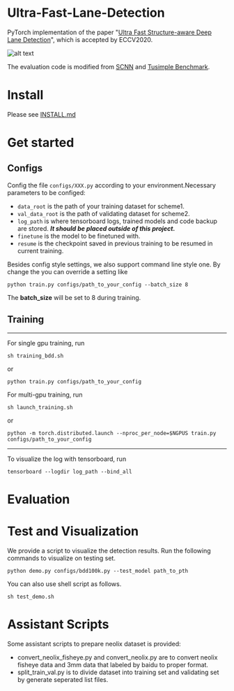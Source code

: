 # Ultra-Fast-Lane-Detection
PyTorch implementation of the paper "[Ultra Fast Structure-aware Deep Lane Detection](https://arxiv.org/abs/2004.11757)", which is accepted by ECCV2020.


![alt text](vis.jpg "vis")

The evaluation code is modified from [SCNN](https://github.com/XingangPan/SCNN) and [Tusimple Benchmark](https://github.com/TuSimple/tusimple-benchmark).


# Install
Please see [INSTALL.md](./INSTALL.md)

# Get started

## Configs
Config the file `configs/XXX.py` according to your environment.Necessary parameters to be configed:  
 - `data_root` is the path of your training dataset for scheme1.
 - `val_data_root` is the path of validating dataset for scheme2.
 - `log_path` is where tensorboard logs, trained models and code backup are stored. ***It should be placed outside of this project.***
 - `finetune` is the model to be finetuned with.
 - `resume` is the checkpoint saved in previous training to be resumed in current training.

 Besides config style settings, we also support command line style one. By change the you can override a setting like
```Shell
python train.py configs/path_to_your_config --batch_size 8
```
The **batch_size** will be set to 8 during training.

## Training
***
For single gpu training, run
```Shell
sh training_bdd.sh
```
or
```Shell
python train.py configs/path_to_your_config
```

For multi-gpu training, run
```Shell
sh launch_training.sh
```
or
```Shell
python -m torch.distributed.launch --nproc_per_node=$NGPUS train.py configs/path_to_your_config
```

***

To visualize the log with tensorboard, run

```Shell
tensorboard --logdir log_path --bind_all
```

# Evaluation




# Test and Visualization

We provide a script to visualize the detection results. Run the following commands to visualize on testing set.
```Shell
python demo.py configs/bdd100k.py --test_model path_to_pth

```
You can also use shell script as follows.
```
sh test_demo.sh
```

# Assistant Scripts
Some assistant scripts to prepare neolix dataset is provided:
 - convert_neolix_fisheye.py and convert_neolix.py are to convert neolix fisheye data and 3mm data that labeled by baidu to proper format.
 - split_train_val.py is to divide dataset into training set and validating set by generate seperated list files.
